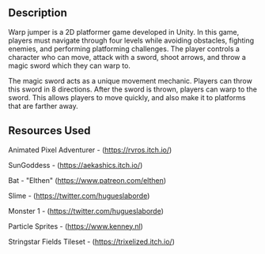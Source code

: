 ## Description

Warp jumper is a 2D platformer game developed in Unity. In this game, players must navigate through four levels while avoiding obstacles, fighting enemies, and performing platforming challenges. The player controls a character who can move, attack with a sword, shoot arrows, and throw a magic sword which they can warp to.

The magic sword acts as a unique movement mechanic. Players can throw this sword in 8 directions. After the sword is thrown, players can warp to the sword. This allows players to move quickly, and also make it to platforms that are farther away.

## Resources Used

Animated Pixel Adventurer - (https://rvros.itch.io/)

SunGoddess - (https://aekashics.itch.io/)

Bat - "Elthen" (https://www.patreon.com/elthen)

Slime - (https://twitter.com/hugueslaborde)

Monster 1 - (https://twitter.com/hugueslaborde)

Particle Sprites - (https://www.kenney.nl)

Stringstar Fields Tileset - (https://trixelized.itch.io/)

